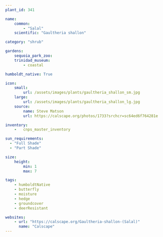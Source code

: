 ```yaml
---
plant_id: 341 

name: 
    common: 
        - "Salal"      
    scientific: "Gaultheria shallon"  

category: "shrub"

gardens: 
    sequoia_park_zoo:
    trinidad_museum: 
        - coastal

humboldt_native: True

icon: 
    small: 
        url: /assets/images/plants/gaultheria_shallon_sm.jpg
    large: 
        url: /assets/images/plants/gaultheria_shallon_lg.jpg
    source: 
        name: Steve Matson 
        url: https://calscape.org/photos/1733?srchcr=sc64ed6f764281e

inventory: 
    -   cnps_master_inventory

sun_requirements:
  - "Full Shade"
  - "Part Shade"

size:
    height: 
        min: 1 
        max: 7

tags:
    - humboldtNative
    - butterfly
    - moisture
    - hedge
    - groundcover
    - deerResistant

websites:
    - url: "https://calscape.org/Gaultheria-shallon-(Salal)"
      name: "Calscape"
---
```

